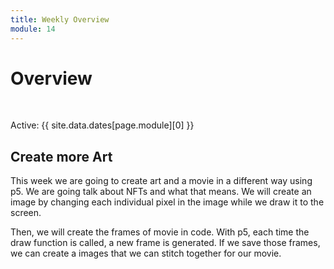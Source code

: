 ```yaml
---
title: Weekly Overview
module: 14
---
```


# Overview


<br />


Active: {{ site.data.dates[page.module][0] }}


## Create more Art    

This week we are going to create art and a movie in a different way using p5.  We are going talk about NFTs and what that means.  We will create an image by changing each individual pixel in the image while we draw it to the screen.  

Then, we will create the frames of movie in code. With p5, each time the draw function is called, a new frame is generated. If we save those frames, we can create a images that we can stitch together for our movie.

